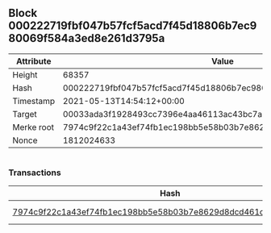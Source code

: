 ## Block 000222719fbf047b57fcf5acd7f45d18806b7ec980069f584a3ed8e261d3795a

Attribute | Value
--- | ---
Height | 68357
Hash | 000222719fbf047b57fcf5acd7f45d18806b7ec980069f584a3ed8e261d3795a
Timestamp | 2021-05-13T14:54:12+00:00
Target | 00033ada3f1928493cc7396e4aa46113ac43bc7ac52aab5d08e3934913716f64
Merke root | 7974c9f22c1a43ef74fb1ec198bb5e58b03b7e8629d8dcd461cfd67bbe474c32
Nonce | 1812024633

```

```

### Transactions

Hash | Amount
--- | ---
[7974c9f22c1a43ef74fb1ec198bb5e58b03b7e8629d8dcd461cfd67bbe474c32](7974c9f22c1a43ef74fb1ec198bb5e58b03b7e8629d8dcd461cfd67bbe474c32.md) | 10.00000000 SKEPTI 

